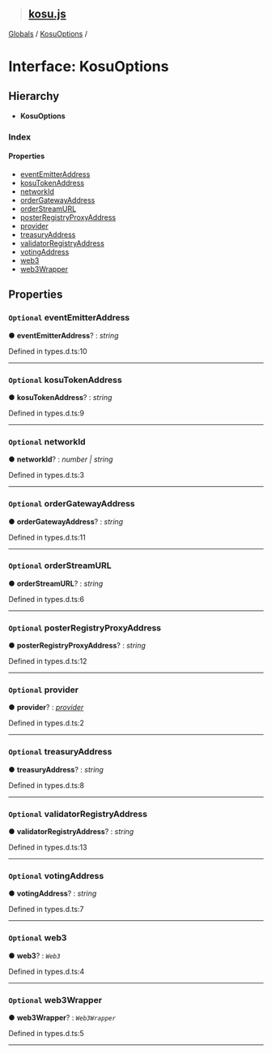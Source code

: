 > ## [kosu.js](../README.md)

[Globals](../globals.md) / [KosuOptions](kosuoptions.md) /

# Interface: KosuOptions

## Hierarchy

-   **KosuOptions**

### Index

#### Properties

-   [eventEmitterAddress](kosuoptions.md#optional-eventemitteraddress)
-   [kosuTokenAddress](kosuoptions.md#optional-kosutokenaddress)
-   [networkId](kosuoptions.md#optional-networkid)
-   [orderGatewayAddress](kosuoptions.md#optional-ordergatewayaddress)
-   [orderStreamURL](kosuoptions.md#optional-orderstreamurl)
-   [posterRegistryProxyAddress](kosuoptions.md#optional-posterregistryproxyaddress)
-   [provider](kosuoptions.md#optional-provider)
-   [treasuryAddress](kosuoptions.md#optional-treasuryaddress)
-   [validatorRegistryAddress](kosuoptions.md#optional-validatorregistryaddress)
-   [votingAddress](kosuoptions.md#optional-votingaddress)
-   [web3](kosuoptions.md#optional-web3)
-   [web3Wrapper](kosuoptions.md#optional-web3wrapper)

## Properties

### `Optional` eventEmitterAddress

● **eventEmitterAddress**? : _string_

Defined in types.d.ts:10

---

### `Optional` kosuTokenAddress

● **kosuTokenAddress**? : _string_

Defined in types.d.ts:9

---

### `Optional` networkId

● **networkId**? : _number | string_

Defined in types.d.ts:3

---

### `Optional` orderGatewayAddress

● **orderGatewayAddress**? : _string_

Defined in types.d.ts:11

---

### `Optional` orderStreamURL

● **orderStreamURL**? : _string_

Defined in types.d.ts:6

---

### `Optional` posterRegistryProxyAddress

● **posterRegistryProxyAddress**? : _string_

Defined in types.d.ts:12

---

### `Optional` provider

● **provider**? : _[provider](kosuoptions.md#optional-provider)_

Defined in types.d.ts:2

---

### `Optional` treasuryAddress

● **treasuryAddress**? : _string_

Defined in types.d.ts:8

---

### `Optional` validatorRegistryAddress

● **validatorRegistryAddress**? : _string_

Defined in types.d.ts:13

---

### `Optional` votingAddress

● **votingAddress**? : _string_

Defined in types.d.ts:7

---

### `Optional` web3

● **web3**? : _`Web3`_

Defined in types.d.ts:4

---

### `Optional` web3Wrapper

● **web3Wrapper**? : _`Web3Wrapper`_

Defined in types.d.ts:5

---
